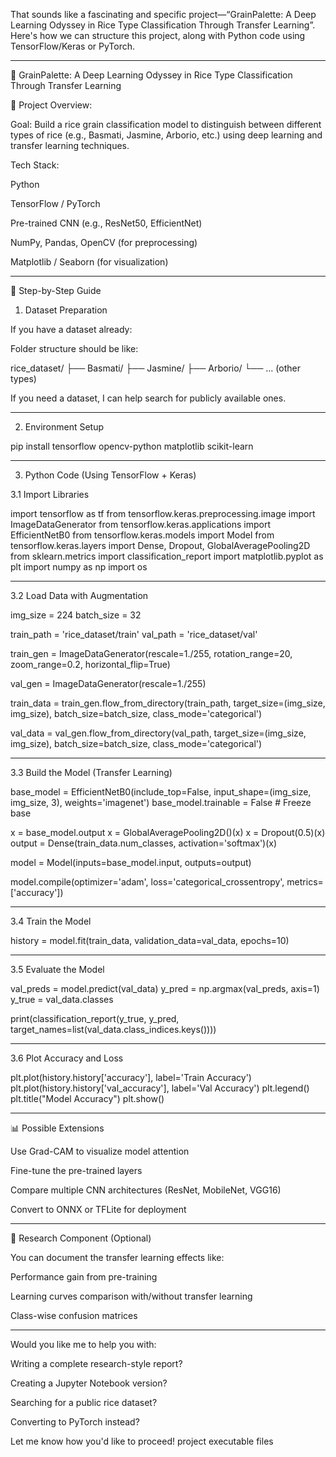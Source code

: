 That sounds like a fascinating and specific project—“GrainPalette: A Deep Learning Odyssey in Rice Type Classification Through Transfer Learning”. Here's how we can structure this project, along with Python code using TensorFlow/Keras or PyTorch.


---

🌾 GrainPalette: A Deep Learning Odyssey in Rice Type Classification Through Transfer Learning

🚀 Project Overview:

Goal: Build a rice grain classification model to distinguish between different types of rice (e.g., Basmati, Jasmine, Arborio, etc.) using deep learning and transfer learning techniques.

Tech Stack:

Python

TensorFlow / PyTorch

Pre-trained CNN (e.g., ResNet50, EfficientNet)

NumPy, Pandas, OpenCV (for preprocessing)

Matplotlib / Seaborn (for visualization)



---

📁 Step-by-Step Guide

1. Dataset Preparation

If you have a dataset already:

Folder structure should be like:

rice_dataset/
    ├── Basmati/
    ├── Jasmine/
    ├── Arborio/
    └── ... (other types)


If you need a dataset, I can help search for publicly available ones.


---

2. Environment Setup

pip install tensorflow opencv-python matplotlib scikit-learn


---

3. Python Code (Using TensorFlow + Keras)

3.1 Import Libraries

import tensorflow as tf
from tensorflow.keras.preprocessing.image import ImageDataGenerator
from tensorflow.keras.applications import EfficientNetB0
from tensorflow.keras.models import Model
from tensorflow.keras.layers import Dense, Dropout, GlobalAveragePooling2D
from sklearn.metrics import classification_report
import matplotlib.pyplot as plt
import numpy as np
import os


---

3.2 Load Data with Augmentation

img_size = 224
batch_size = 32

train_path = 'rice_dataset/train'
val_path = 'rice_dataset/val'

train_gen = ImageDataGenerator(rescale=1./255,
                               rotation_range=20,
                               zoom_range=0.2,
                               horizontal_flip=True)

val_gen = ImageDataGenerator(rescale=1./255)

train_data = train_gen.flow_from_directory(train_path, target_size=(img_size, img_size),
                                           batch_size=batch_size, class_mode='categorical')

val_data = val_gen.flow_from_directory(val_path, target_size=(img_size, img_size),
                                       batch_size=batch_size, class_mode='categorical')


---

3.3 Build the Model (Transfer Learning)

base_model = EfficientNetB0(include_top=False, input_shape=(img_size, img_size, 3), weights='imagenet')
base_model.trainable = False  # Freeze base

x = base_model.output
x = GlobalAveragePooling2D()(x)
x = Dropout(0.5)(x)
output = Dense(train_data.num_classes, activation='softmax')(x)

model = Model(inputs=base_model.input, outputs=output)

model.compile(optimizer='adam', loss='categorical_crossentropy', metrics=['accuracy'])


---

3.4 Train the Model

history = model.fit(train_data, validation_data=val_data, epochs=10)


---

3.5 Evaluate the Model

val_preds = model.predict(val_data)
y_pred = np.argmax(val_preds, axis=1)
y_true = val_data.classes

print(classification_report(y_true, y_pred, target_names=list(val_data.class_indices.keys())))


---

3.6 Plot Accuracy and Loss

plt.plot(history.history['accuracy'], label='Train Accuracy')
plt.plot(history.history['val_accuracy'], label='Val Accuracy')
plt.legend()
plt.title("Model Accuracy")
plt.show()


---

📊 Possible Extensions

Use Grad-CAM to visualize model attention

Fine-tune the pre-trained layers

Compare multiple CNN architectures (ResNet, MobileNet, VGG16)

Convert to ONNX or TFLite for deployment



---

🧠 Research Component (Optional)

You can document the transfer learning effects like:

Performance gain from pre-training

Learning curves comparison with/without transfer learning

Class-wise confusion matrices



---

Would you like me to help you with:

Writing a complete research-style report?

Creating a Jupyter Notebook version?

Searching for a public rice dataset?

Converting to PyTorch instead?


Let me know how you'd like to proceed!
project executable files
